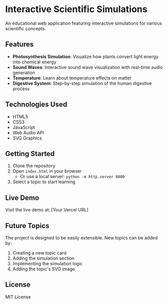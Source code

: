 # Interactive Scientific Simulations

An educational web application featuring interactive simulations for various scientific concepts.

## Features

- **Photosynthesis Simulation**: Visualize how plants convert light energy into chemical energy
- **Sound Waves**: Interactive sound wave visualization with real-time audio generation
- **Temperature**: Learn about temperature effects on matter
- **Digestive System**: Step-by-step simulation of the human digestive process

## Technologies Used

- HTML5
- CSS3
- JavaScript
- Web Audio API
- SVG Graphics

## Getting Started

1. Clone the repository
2. Open `index.html` in your browser
   - Or use a local server: `python -m http.server 8000`
3. Select a topic to start learning

## Live Demo

Visit the live demo at: [Your Vercel URL]

## Future Topics

The project is designed to be easily extensible. New topics can be added by:
1. Creating a new topic card
2. Adding the simulation section
3. Implementing the simulation logic
4. Adding the topic's SVG image

## License

MIT License 